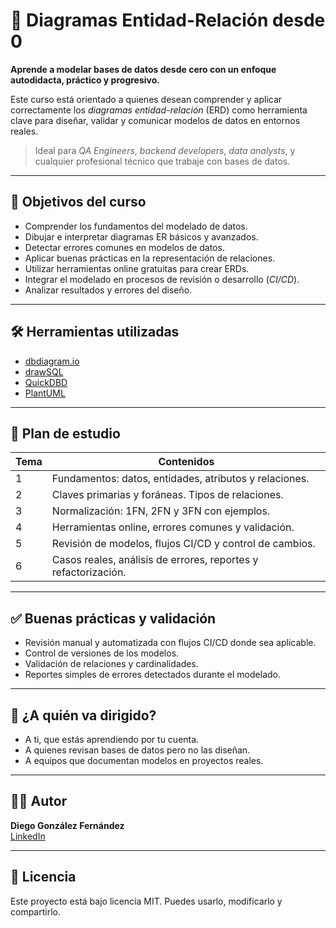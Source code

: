 # 📘 Diagramas Entidad-Relación desde 0

**Aprende a modelar bases de datos desde cero con un enfoque autodidacta, práctico y progresivo.**

Este curso está orientado a quienes desean comprender y aplicar correctamente los *diagramas entidad-relación* (ERD) como herramienta clave para diseñar, validar y comunicar modelos de datos en entornos reales.  

> Ideal para *QA Engineers*, *backend developers*, *data analysts*, y cualquier profesional técnico que trabaje con bases de datos.

---

## 🎯 Objetivos del curso

- Comprender los fundamentos del modelado de datos.
- Dibujar e interpretar diagramas ER básicos y avanzados.
- Detectar errores comunes en modelos de datos.
- Aplicar buenas prácticas en la representación de relaciones.
- Utilizar herramientas online gratuitas para crear ERDs.
- Integrar el modelado en procesos de revisión o desarrollo (*CI/CD*).
- Analizar resultados y errores del diseño.

---

## 🛠️ Herramientas utilizadas

- [dbdiagram.io](https://dbdiagram.io)
- [drawSQL](https://drawsql.app)
- [QuickDBD](https://www.quickdatabasediagrams.com)
- [PlantUML](https://plantuml.com/)

---

## 📅 Plan de estudio

| Tema | Contenidos |
|--------|------------|
| 1 | Fundamentos: datos, entidades, atributos y relaciones. |
| 2 | Claves primarias y foráneas. Tipos de relaciones. |
| 3 | Normalización: 1FN, 2FN y 3FN con ejemplos. | 
| 4 | Herramientas online, errores comunes y validación. |
| 5 | Revisión de modelos, flujos CI/CD y control de cambios. |
| 6 | Casos reales, análisis de errores, reportes y refactorización. |

---

## ✅ Buenas prácticas y validación

- Revisión manual y automatizada con flujos CI/CD donde sea aplicable.
- Control de versiones de los modelos.
- Validación de relaciones y cardinalidades.
- Reportes simples de errores detectados durante el modelado.

---

## 🧪 ¿A quién va dirigido?

- A ti, que estás aprendiendo por tu cuenta.
- A quienes revisan bases de datos pero no las diseñan.
- A equipos que documentan modelos en proyectos reales.

---

## 🧑‍🎓 Autor

**Diego González Fernández**  
[LinkedIn](https://www.linkedin.com/in/diego-gonzalez-fernandez)

---

## 🪪 Licencia

Este proyecto está bajo licencia MIT. Puedes usarlo, modificarlo y compartirlo.
